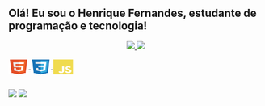 ## Olá! Eu sou o Henrique Fernandes, estudante de programação e tecnologia!

<div align="center">
  <a href="https://github.com/Hi-TR0LL3">
    <img width="42%" src="https://github-readme-stats.vercel.app/api?username=Hi-TR0LL3&show_icons=true&theme=highcontrast&include_all_commits=true&count_private=true">
    <img width="50%" src="https://github-readme-stats.vercel.app/api/top-langs/?username=Hi-TR0LL3&layout=compact&langs_count=7&theme=highcontrast">
</div>

<div style="display: inline_block"><br>
   <img align="center" alt="Rafa-HTML" height="30" width="40" src="https://raw.githubusercontent.com/devicons/devicon/master/icons/html5/html5-original.svg">
   <img align="center" alt="Rafa-CSS" height="30" width="40" src="https://raw.githubusercontent.com/devicons/devicon/master/icons/css3/css3-original.svg">
  <img align="center" alt="Rafa-Js" height="30" width="40" src="https://raw.githubusercontent.com/devicons/devicon/master/icons/javascript/javascript-plain.svg">
 
</div>

  ##
  
  <div> 
  
  <a href="https://instagram.com/gott_tr0ll3" target="_blank"><img src="https://img.shields.io/badge/-Instagram-%23E4405F?style=for-the-badge&logo=instagram&logoColor=white" target="_blank"></a>
  <a href = "emailto:fernandes.henrii@gmail.com"><img src="https://img.shields.io/badge/-Gmail-%23333?style=for-the-badge&logo=gmail&logoColor=white" target="_blank"></a>

</div>



